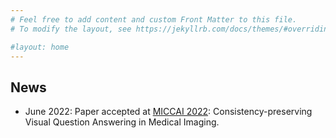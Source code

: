 ```yaml
---
# Feel free to add content and custom Front Matter to this file.
# To modify the layout, see https://jekyllrb.com/docs/themes/#overriding-theme-defaults

#layout: home
---
```


## News

- June 2022: Paper accepted at [MICCAI 2022](https://conferences.miccai.org/2022/en/): Consistency-preserving Visual Question Answering in Medical Imaging.
